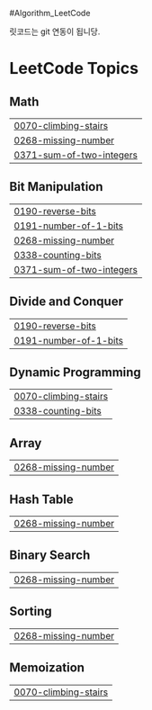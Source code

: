 #Algorithm_LeetCode

릿코드는 git 연동이 됩니당.

<!---LeetCode Topics Start-->
# LeetCode Topics
## Math
|  |
| ------- |
| [0070-climbing-stairs](https://github.com/yoru-choi/Algorithm_LeetCode/tree/master/0070-climbing-stairs) |
| [0268-missing-number](https://github.com/yoru-choi/Algorithm_LeetCode/tree/master/0268-missing-number) |
| [0371-sum-of-two-integers](https://github.com/yoru-choi/Algorithm_LeetCode/tree/master/0371-sum-of-two-integers) |
## Bit Manipulation
|  |
| ------- |
| [0190-reverse-bits](https://github.com/yoru-choi/Algorithm_LeetCode/tree/master/0190-reverse-bits) |
| [0191-number-of-1-bits](https://github.com/yoru-choi/Algorithm_LeetCode/tree/master/0191-number-of-1-bits) |
| [0268-missing-number](https://github.com/yoru-choi/Algorithm_LeetCode/tree/master/0268-missing-number) |
| [0338-counting-bits](https://github.com/yoru-choi/Algorithm_LeetCode/tree/master/0338-counting-bits) |
| [0371-sum-of-two-integers](https://github.com/yoru-choi/Algorithm_LeetCode/tree/master/0371-sum-of-two-integers) |
## Divide and Conquer
|  |
| ------- |
| [0190-reverse-bits](https://github.com/yoru-choi/Algorithm_LeetCode/tree/master/0190-reverse-bits) |
| [0191-number-of-1-bits](https://github.com/yoru-choi/Algorithm_LeetCode/tree/master/0191-number-of-1-bits) |
## Dynamic Programming
|  |
| ------- |
| [0070-climbing-stairs](https://github.com/yoru-choi/Algorithm_LeetCode/tree/master/0070-climbing-stairs) |
| [0338-counting-bits](https://github.com/yoru-choi/Algorithm_LeetCode/tree/master/0338-counting-bits) |
## Array
|  |
| ------- |
| [0268-missing-number](https://github.com/yoru-choi/Algorithm_LeetCode/tree/master/0268-missing-number) |
## Hash Table
|  |
| ------- |
| [0268-missing-number](https://github.com/yoru-choi/Algorithm_LeetCode/tree/master/0268-missing-number) |
## Binary Search
|  |
| ------- |
| [0268-missing-number](https://github.com/yoru-choi/Algorithm_LeetCode/tree/master/0268-missing-number) |
## Sorting
|  |
| ------- |
| [0268-missing-number](https://github.com/yoru-choi/Algorithm_LeetCode/tree/master/0268-missing-number) |
## Memoization
|  |
| ------- |
| [0070-climbing-stairs](https://github.com/yoru-choi/Algorithm_LeetCode/tree/master/0070-climbing-stairs) |
<!---LeetCode Topics End-->